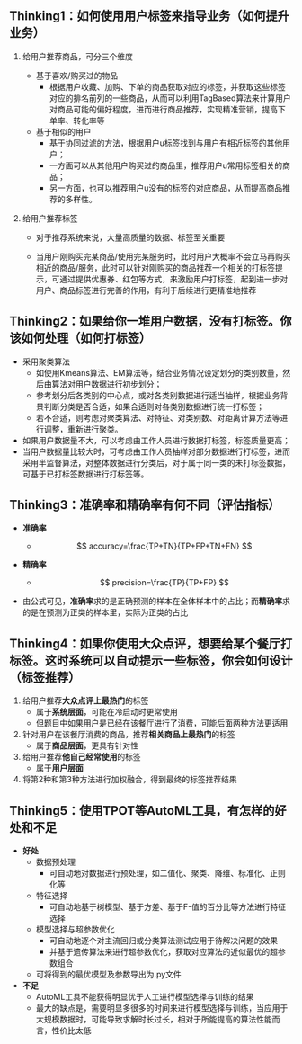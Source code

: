 ## Thinking1：如何使用用户标签来指导业务（如何提升业务）

1. 给用户推荐商品，可分三个维度

   * 基于喜欢/购买过的物品
     * 根据用户收藏、加购、下单的商品获取对应的标签，并获取这些标签对应的排名前列的一些商品，从而可以利用TagBased算法来计算用户对商品可能的偏好程度，进而进行商品推荐，实现精准营销，提高下单率、转化率等
   * 基于相似的用户
     * 基于协同过滤的方法，根据用户u标签找到与用户有相近标签的其他用户；
     * 一方面可以从其他用户购买过的商品里，推荐用户u常用标签相关的商品；
     * 另一方面，也可以推荐用户u没有的标签的对应商品，从而提高商品推荐的多样性。

2. 给用户推荐标签

   * 对于推荐系统来说，大量高质量的数据、标签至关重要

   * 当用户刚购买完某商品/使用完某服务时，此时用户大概率不会立马再购买相近的商品/服务，此时可以针对刚购买的商品推荐一个相关的打标签提示，可通过提供优惠券、红包等方式，来激励用户打标签，起到进一步对用户、商品标签进行完善的作用，有利于后续进行更精准地推荐

     


## Thinking2：如果给你一堆用户数据，没有打标签。你该如何处理（如何打标签）

* 采用聚类算法
  * 如使用Kmeans算法、EM算法等，结合业务情况设定划分的类别数量，然后由算法对用户数据进行初步划分；
  * 参考划分后各类别的中心点，或对各类别数据进行适当抽样，根据业务背景判断分类是否合适，如果合适则对各类别数据进行统一打标签；
  * 若不合适，则考虑对聚类算法、对特征、对类别数、对距离计算方法等进行调整，重新进行聚类。
* 如果用户数据量不大，可以考虑由工作人员进行数据打标签，标签质量更高；
* 当用户数据量比较大时，可考虑由工作人员抽样对部分数据进行打标签，进而采用半监督算法，对整体数据进行分类后，对于属于同一类的未打标签数据，可基于已打标签数据进行打标签等。



## Thinking3：准确率和精确率有何不同（评估指标）

* **准确率**

  * $$
    accuracy=\frac{TP+TN}{TP+FP+TN+FN}
    $$

* **精确率**

  * $$
    precision=\frac{TP}{TP+FP}
    $$

* 由公式可见，**准确率**求的是正确预测的样本在全体样本中的占比；而**精确率**求的是在预测为正类的样本里，实际为正类的占比



## Thinking4：如果你使用大众点评，想要给某个餐厅打标签。这时系统可以自动提示一些标签，你会如何设计（标签推荐）

1. 给用户推荐**大众点评上最热门**的标签
   * 属于**系统层面**，可能在冷启动时更常使用
   * 但题目中如果用户是已经在该餐厅进行了消费，可能后面两种方法更适用
2. 针对用户在该餐厅消费的商品，推荐**相关商品上最热门**的标签
   * 属于**商品层面**，更具有针对性
3. 给用户推荐**他自己经常使用**的标签
   * 属于**用户层面**
4. 将第2种和第3种方法进行加权融合，得到最终的标签推荐结果



## Thinking5：使用TPOT等AutoML工具，有怎样的好处和不足

* **好处**
  * 数据预处理
    * 可自动地对数据进行预处理，如二值化、聚类、降维、标准化、正则化等
  * 特征选择
    * 可自动地基于树模型、基于方差、基于F-值的百分比等方法进行特征选择
  * 模型选择与超参数优化
    * 可自动地逐个对主流回归或分类算法测试应用于待解决问题的效果
    * 并基于遗传算法来进行超参数优化，获取对应算法的近似最优的超参数组合
  * 可将得到的最优模型及参数导出为.py文件
* **不足**
  * AutoML工具不能获得明显优于人工进行模型选择与训练的结果
  * 最大的缺点是，需要明显多很多的时间来进行模型选择与训练，当应用于大规模数据时，可能导致求解时长过长，相对于所能提高的算法性能而言，性价比太低



